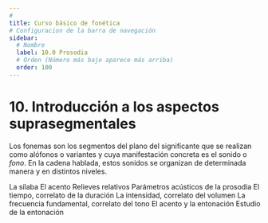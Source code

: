```yaml
---
# 
title: Curso básico de fonética
# Configuracion de la barra de navegación
sidebar:
  # Nombre
  label: 10.0 Prosodia
  # Orden (Número más bajo aparece más arriba)
  order: 100
---
```

# 10. Introducción a los aspectos suprasegmentales

Los fonemas son los segmentos del plano del significante que se realizan como alófonos o variantes y cuya manifestación concreta es el sonido o *fono*. En la cadena hablada, estos sonidos se organizan de determinada manera y en distintos niveles.


La sílaba
El acento
Relieves relativos
Parámetros acústicos de la prosodia
El tiempo, correlato de la duración
La intensidad, correlato del volumen
La frecuencia fundamental, correlato del tono
El acento y la entonación
Estudio de la entonación




